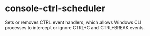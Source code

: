 # console-ctrl-scheduler
Sets or removes CTRL event handlers, which allows Windows CLI processes to intercept or ignore CTRL+C and CTRL+BREAK events.
